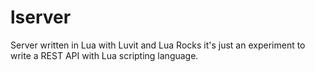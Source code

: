 # lserver

Server written in Lua with Luvit 
and Lua Rocks it's just an experiment 
to write a REST API with Lua scripting 
language. 
